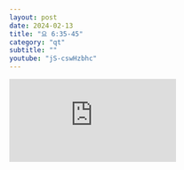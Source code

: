 ```yaml
---
layout: post
date: 2024-02-13
title: "요 6:35-45"
category: "qt"
subtitle: ""
youtube: "jS-cswHzbhc"
---
```


<div class="youtube margin-large">
    <iframe src="https://www.youtube.com/embed/jS-cswHzbhc" title="YouTube video player" frameborder="0" allow="accelerometer; autoplay; clipboard-write; encrypted-media; gyroscope; picture-in-picture; web-share" allowfullscreen></iframe>
</div>

